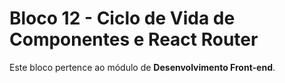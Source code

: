 # Bloco 12 - Ciclo de Vida de Componentes e React Router

Este bloco pertence ao módulo de **Desenvolvimento Front-end**.
